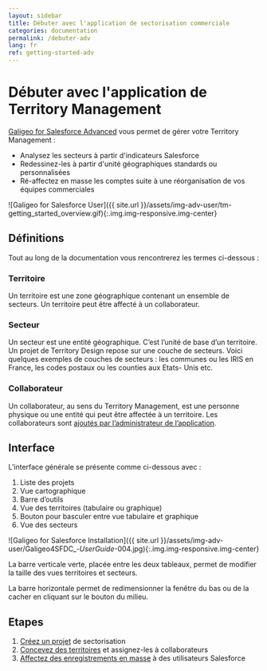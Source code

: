 ```yaml
---
layout: sidebar
title: Débuter avec l'application de sectorisation commerciale
categories: documentation
permalink: /debuter-adv
lang: fr
ref: getting-started-adv
---
```


# Débuter avec l'application de Territory Management

[Galigeo for Salesforce Advanced](https://appexchange.salesforce.com/appxListingDetail?listingId=a0N3000000B4tg3EAB) vous permet de gérer votre Territory Management :

- Analysez les secteurs à partir d'indicateurs Salesforce
- Redessinez-les à partir d'unité géographiques standards ou personnalisées
- Ré-affectez en masse les comptes suite à une réorganisation de vos équipes commerciales

![Galigeo for Salesforce User]({{ site.url }}/assets/img-adv-user/tm-getting_started_overview.gif){:.img.img-responsive.img-center}

## Définitions

Tout au long de la documentation vous rencontrerez les termes ci-dessous :

### Territoire

Un territoire est une zone géographique contenant un ensemble de secteurs. Un territoire peut être affecté à un collaborateur.

### Secteur

Un secteur est une entité géographique. C’est l’unité de base d’un territoire. Un projet de Territory Design repose sur une couche de secteurs. Voici quelques exemples de couches de secteurs : les communes ou les IRIS en France, les codes postaux ou les counties aux Etats- Unis etc.

### Collaborateur

Un collaborateur, au sens du Territory Management, est une personne physique ou une entité qui peut être affectée à un territoire. Les collaborateurs sont [ajoutés par l’administrateur de l’application](/utilisateurs).

## Interface

L’interface générale se présente comme ci-dessous avec :

1. Liste des projets
2. Vue cartographique
3. Barre d’outils
4. Vue des territoires (tabulaire ou graphique)
5. Bouton pour basculer entre vue tabulaire et graphique
6. Vue des secteurs

![Galigeo for Salesforce Installation]({{ site.url }}/assets/img-adv-user/Galigeo4SFDC_-_UserGuide_-004.jpg){:.img.img-responsive.img-center}

La barre verticale verte, placée entre les deux tableaux, permet de modifier la taille des vues territoires et secteurs.

La barre horizontale permet de redimensionner la fenêtre du bas ou de la cacher en cliquant sur le bouton du milieu.

## Etapes

1. [Créez un projet](/projet-adv) de sectorisation
2. [Concevez des territoires](/territoires-adv) et assignez-les à collaborateurs
3. [Affectez des enregistrements en masse](/affectation-adv) à des utilisateurs Salesforce